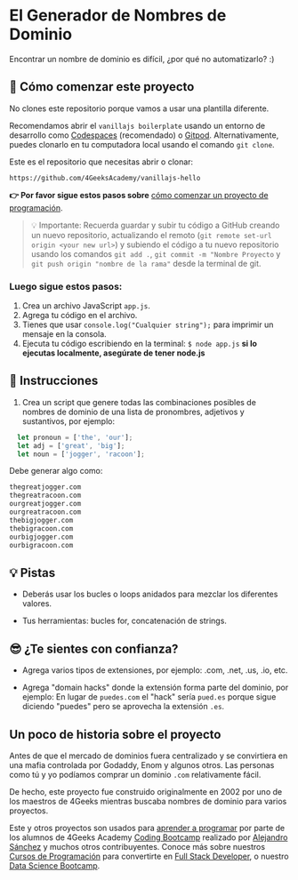 <!--hide-->
# El Generador de Nombres de Dominio
<!--endhide-->

Encontrar un nombre de dominio es difícil, ¿por qué no automatizarlo? :)

<onlyfor saas="false" withBanner="false">
  
## 🌱 Cómo comenzar este proyecto

No clones este repositorio porque vamos a usar una plantilla diferente.

Recomendamos abrir el `vanillajs boilerplate` usando un entorno de desarrollo como [Codespaces](https://4geeks.com/es/lesson/tutorial-de-github-codespaces) (recomendado) o [Gitpod](https://4geeks.com/es/lesson/como-utilizar-gitpod). Alternativamente, puedes clonarlo en tu computadora local usando el comando `git clone`.

Este es el repositorio que necesitas abrir o clonar:

```text
https://github.com/4GeeksAcademy/vanillajs-hello
```

**👉 Por favor sigue estos pasos sobre** [cómo comenzar un proyecto de programación](https://4geeks.com/es/lesson/como-comenzar-un-proyecto-de-codificacion).


> 💡 Importante: Recuerda guardar y subir tu código a GitHub creando un nuevo repositorio, actualizando el remoto (`git remote set-url origin <your new url>`) y subiendo el código a tu nuevo repositorio usando los comandos `git add .`, `git commit -m "Nombre Proyecto` y `git push origin "nombre de la rama"` desde la terminal de git.

### Luego sigue estos pasos:

1. Crea un archivo JavaScript `app.js`.
2. Agrega tu código en el archivo.
2. Tienes que usar `console.log("Cualquier string");` para imprimir un mensaje en la consola.
4. Ejecuta tu código escribiendo en la terminal: `$ node app.js` **si lo ejecutas localmente, asegúrate de tener node.js**

</onlyfor>

## 📝 Instrucciones

1. Crea un script que genere todas las combinaciones posibles de nombres de dominio de una lista de pronombres, adjetivos y sustantivos, por ejemplo:

```js
  let pronoun = ['the', 'our'];
  let adj = ['great', 'big'];
  let noun = ['jogger', 'racoon'];
```

Debe generar algo como:

```bash
thegreatjogger.com
thegreatracoon.com
ourgreatjogger.com
ourgreatracoon.com
thebigjogger.com
thebigracoon.com
ourbigjogger.com
ourbigracoon.com
```

## 💡 Pistas

+ Deberás usar los bucles o loops anidados para mezclar los diferentes valores.

+ Tus herramientas: bucles for, concatenación de strings.

## 😎 ¿Te sientes con confianza?

- Agrega varios tipos de extensiones, por ejemplo: .com, .net, .us, .io, etc.

- Agrega "domain hacks" donde la extensión forma parte del dominio, por ejemplo: En lugar de `puedes.com` el "hack" sería `pued.es` porque sigue diciendo "puedes" pero se aprovecha la extensión `.es`.

## Un poco de historia sobre el proyecto

Antes de que el mercado de dominios fuera centralizado y se convirtiera en una mafia controlada por Godaddy, Enom y algunos otros. Las personas como tú y yo podíamos comprar un dominio `.com` relativamente fácil. 

De hecho, este proyecto fue construido originalmente en 2002 por uno de los maestros de 4Geeks mientras buscaba nombres de dominio para varios proyectos.

Este y otros proyectos son usados para [aprender a programar](https://4geeksacademy.com/es/aprender-a-programar/aprender-a-programar-desde-cero) por parte de los alumnos de 4Geeks Academy [Coding Bootcamp](https://4geeksacademy.com/us/coding-bootcamp) realizado por [Alejandro Sánchez](https://twitter.com/alesanchezr) y muchos otros contribuyentes. Conoce más sobre nuestros [Cursos de Programación](https://4geeksacademy.com/es/curso-de-programacion-desde-cero?lang=es) para convertirte en [Full Stack Developer](https://4geeksacademy.com/es/coding-bootcamps/desarrollador-full-stack/?lang=es), o nuestro [Data Science Bootcamp](https://4geeksacademy.com/es/coding-bootcamps/curso-datascience-machine-learning).
